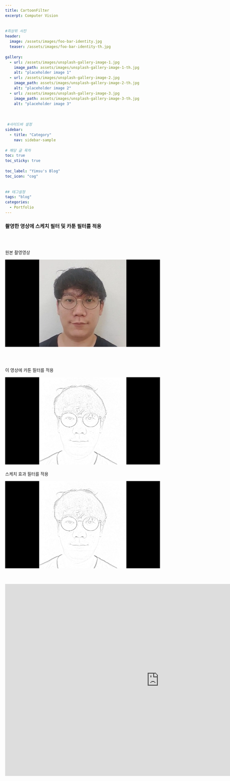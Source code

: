 ```yaml
---
title: CartoonFilter
excerpt: Computer Vision


#최상위 사진
header:
  image: /assets/images/foo-bar-identity.jpg
  teaser: /assets/images/foo-bar-identity-th.jpg

gallery:
  - url: /assets/images/unsplash-gallery-image-1.jpg
    image_path: assets/images/unsplash-gallery-image-1-th.jpg
    alt: "placeholder image 1"
  - url: /assets/images/unsplash-gallery-image-2.jpg
    image_path: assets/images/unsplash-gallery-image-2-th.jpg
    alt: "placeholder image 2"
  - url: /assets/images/unsplash-gallery-image-3.jpg
    image_path: assets/images/unsplash-gallery-image-3-th.jpg
    alt: "placeholder image 3"
    


 #사이드바 설정 
sidebar:
  - title: "Category"
    nav: sidebar-sample

# 해당 글 목차
toc: true
toc_sticky: true

toc_label: "Yimsu's Blog"
toc_icon: "cog"


## 테그설정
tags: "blog"
categories:
  - Portfolio
---
```


### 촬영한 영상에 스케치 필터 및 카툰 필터를 적용


<br/>
<br/>

원본 촬영영상
<br/>

![image](/assets/images/portfolio/filter1.png)

<br/>
<br/>


이 영상에 카툰 필터를 적용
<br/>

![image](/assets/images/portfolio/filter2.png)
<br/>
<br/>
스케치 효과 필터를 적용
<br/>

![image](/assets/images/portfolio/filter2.png)

<br/>
<br/>

<iframe width="1000" height="625" src="https://www.youtube.com/embed/xhdgWll1ggg" frameborder="0" allow="accelerometer; autoplay; encrypted-media; gyroscope; picture-in-picture" allowfullscreen></iframe>